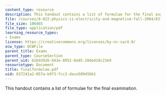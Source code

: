 ```yaml
---
content_type: resource
description: This handout contains a list of formulae for the final examination.
file: /courses/8-022-physics-ii-electricity-and-magnetism-fall-2004/837241a2057ab973fcc3dace509456b1_finalformulae.pdf
file_size: 106465
file_type: application/pdf
learning_resource_types:
- Exams
license: https://creativecommons.org/licenses/by-nc-sa/4.0/
ocw_type: OCWFile
parent_title: Exams
parent_type: CourseSection
parent_uid: b1b93926-b03e-8952-0a95-28ded10c23e9
resourcetype: Document
title: finalformulae.pdf
uid: 837241a2-057a-b973-fcc3-dace509456b1
---
```

This handout contains a list of formulae for the final examination.